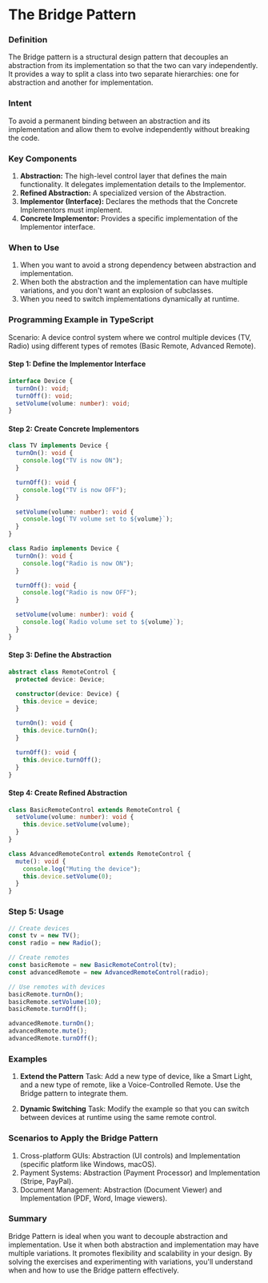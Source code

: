 # The Bridge Pattern

### Definition

The Bridge pattern is a structural design pattern that decouples an abstraction from its implementation so that the two can vary independently. It provides a way to split a class into two separate hierarchies: one for abstraction and another for implementation.



### Intent

To avoid a permanent binding between an abstraction and its implementation and allow them to evolve independently without breaking the code.



### Key Components

1. **Abstraction:** The high-level control layer that defines the main functionality. It delegates implementation details to the Implementor.
2. **Refined Abstraction:** A specialized version of the Abstraction.
3. **Implementor (Interface):** Declares the methods that the Concrete Implementors must implement.
4. **Concrete Implementor:** Provides a specific implementation of the Implementor interface.



### When to Use

1. When you want to avoid a strong dependency between abstraction and implementation.
2. When both the abstraction and the implementation can have multiple variations, and you don't want an explosion of subclasses.
3. When you need to switch implementations dynamically at runtime.



### Programming Example in TypeScript

Scenario: A device control system where we control multiple devices (TV, Radio) using different types of remotes (Basic Remote, Advanced Remote).

#### Step 1: Define the Implementor Interface

```ts
interface Device {
  turnOn(): void;
  turnOff(): void;
  setVolume(volume: number): void;
}
```

#### Step 2: Create Concrete Implementors

```ts
class TV implements Device {
  turnOn(): void {
    console.log("TV is now ON");
  }

  turnOff(): void {
    console.log("TV is now OFF");
  }

  setVolume(volume: number): void {
    console.log(`TV volume set to ${volume}`);
  }
}

class Radio implements Device {
  turnOn(): void {
    console.log("Radio is now ON");
  }

  turnOff(): void {
    console.log("Radio is now OFF");
  }

  setVolume(volume: number): void {
    console.log(`Radio volume set to ${volume}`);
  }
}
```

#### Step 3: Define the Abstraction

```ts
abstract class RemoteControl {
  protected device: Device;

  constructor(device: Device) {
    this.device = device;
  }

  turnOn(): void {
    this.device.turnOn();
  }

  turnOff(): void {
    this.device.turnOff();
  }
}
```

#### Step 4: Create Refined Abstraction

```ts
class BasicRemoteControl extends RemoteControl {
  setVolume(volume: number): void {
    this.device.setVolume(volume);
  }
}

class AdvancedRemoteControl extends RemoteControl {
  mute(): void {
    console.log("Muting the device");
    this.device.setVolume(0);
  }
}
```

### Step 5: Usage

```ts
// Create devices
const tv = new TV();
const radio = new Radio();

// Create remotes
const basicRemote = new BasicRemoteControl(tv);
const advancedRemote = new AdvancedRemoteControl(radio);

// Use remotes with devices
basicRemote.turnOn();
basicRemote.setVolume(10);
basicRemote.turnOff();

advancedRemote.turnOn();
advancedRemote.mute();
advancedRemote.turnOff();
```

### Examples

1. **Extend the Pattern**
   Task: Add a new type of device, like a Smart Light, and a new type of remote, like a Voice-Controlled Remote. Use the Bridge pattern to integrate them.

2. **Dynamic Switching**
   Task: Modify the example so that you can switch between devices at runtime using the same remote control.



### Scenarios to Apply the Bridge Pattern

1. Cross-platform GUIs: Abstraction (UI controls) and Implementation (specific platform like Windows, macOS).
2. Payment Systems: Abstraction (Payment Processor) and Implementation (Stripe, PayPal).
3. Document Management: Abstraction (Document Viewer) and Implementation (PDF, Word, Image viewers).



### Summary

Bridge Pattern is ideal when you want to decouple abstraction and implementation.
Use it when both abstraction and implementation may have multiple variations.
It promotes flexibility and scalability in your design.
By solving the exercises and experimenting with variations, you'll understand when and how to use the Bridge pattern effectively.
